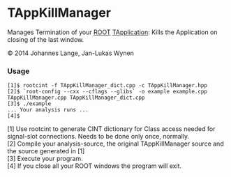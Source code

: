 # TAppKillManager
Manages Termination of your [ROOT](http://root.cern.ch) [TApplication](http://root.cern.ch/root/html/TApplication.html):
Kills the Application on closing of the last window.

&copy; 2014 Johannes Lange, Jan-Lukas Wynen

### Usage
<pre><code>[1]$ rootcint -f TAppKillManager_dict.cpp -c TAppKillManager.hpp
[2]$ `root-config --cxx --cflags --glibs` -o example example.cpp TAppKillManager.cpp TAppKillManager_dict.cpp
[3]$ ./example
... Your analysis runs ...
[4]$ </code></pre>
[1] Use rootcint to generate CINT dictionary for Class access needed for signal-slot connections. Needs to be done only once, normally.
<br>
[2] Compile your analysis-source, the original TAppKillManager source and the source generated in [1]
<br>
[3] Execute your program.
<br>
[4] If you close all your ROOT windows the program will exit.
